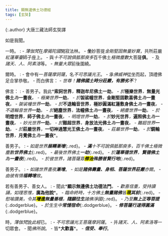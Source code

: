 ```yaml
---
title: 顯無邊佛土功德經
tags: [玄奘]
---
```


{:.author}
大唐三藏法師玄奘譯

如是我聞。

一時。
: - *薄伽梵*在*摩揭陀國*閑寂法林。
    - **坐**妙菩提*金剛堅固無量妙寶*，共所莊嚴*紅蓮華臺*師子座上。
	  - 與*十不可說俱胝那庾多*百千佛土*極微塵數*大菩薩**俱**。
	    - 及*諸天、人、阿素洛*等。
		  - *無量大眾*前後圍繞。

爾時。
: - 會中有一*菩薩摩訶薩*，名*不可思議光王*。
    - 承*佛威神*從坐而起，頂禮佛足合掌恭敬。
	  - 而白佛言：
	    - *世尊！<b>諸佛國土時分莊嚴，有<i>勝劣</i>不</b>*？

佛言：
: - 善男子。我此*<b>索訶世界</b>*，*<b>釋迦牟尼佛土</b><b>一劫</b>*。
	- 於*<b>極樂世界</b>*，*<b>無量光佛土</b>*為*<b>一晝夜</b>*。
	  - 極樂世界*<b>一劫</b>*。
		- 於*<b>袈裟幢世界</b>*，*<b>金剛堅固歡喜佛土</b>*為*<b>一晝夜</b>*。
		  - 袈裟幢世界*<b>一劫</b>*。
			- 於*<b>不退輪音世界</b>*，*<b>極妙圓滿紅蓮敷身佛土</b>*為*<b>一晝夜</b>*。
			  - 不退輪音世界*<b>一劫</b>*。
				- 於*<b>絕塵世界</b>*，*<b>法幢佛土</b>*為*<b>一晝夜</b>*。
				  - 絕塵世界*<b>一劫</b>*。
					- 於*<b>明燈世界</b>*，*<b>師子佛土</b>*為*<b>一晝夜</b>*。
					  - 明燈世界*<b>一劫</b>*。
						- 於*<b>妙光世界</b>*，*<b>遍照佛土</b>*為*<b>一晝夜</b>*。
						  - 妙光世界*<b>一劫</b>*。
							- 於*<b>難超世界</b>*，*<b>身放法光佛土</b>*為*<b>一晝夜</b>*。
							  - 難超世界*<b>一劫</b>*。
								- 於*<b>莊嚴世界</b>*，*<b>一切神通慧光王佛土</b>*為*<b>一晝夜</b>*。
								  - 莊嚴世界*<b>一劫</b>*。
									- 於*<b>鏡輪世界</b>*，*<b>月覺佛土</b>*為*<b>一晝夜</b>*。
									  
善男子。
: - *如是世界<b>展轉漸增</b>*{:.red}。
    - *<b>滿</b>十不可說俱胝那庾多，百千佛土極微塵數<b>世界佛土</b>*{:.red}。
	  - *最後世界佛土<b>一劫</b>*{:.red}。
	    - *於<b>蓮華德世界</b>，<b>賢德佛土</b>為<b>一晝夜</b>*{:.red}。
		  - *於彼世界，諸菩薩眾<b><mark>修治</mark>殊勝<i>普賢行地</i></b>*{:.red}。


善男子。
: - *如諸世界晝夜<b>漸增</b>*。
	- *如是<b>諸佛壽量、身相、菩薩世界莊嚴</b>亦爾*。
	  - *由彼有情<b>福轉增</b>故*。

若有善男子、善女人。
: - 聞此*<b>顯示無邊佛土功德法門</b>*。
    - 歡喜信重，受持讀誦，如理思惟，*<b>廣為他說</b>*。
	  - *臨命終時，十方佛土<b>無量諸佛</b>皆<b><mark>現</mark>其前</b>*{:.red}。
	    - *慰喻讚美，令其<b><mark>增進</mark>無量善根</b>，<b>隨願往生</b>諸佛淨國*{:.red}。
		  - *乃至<b>無上正等菩提</b>*{:.dodgerblue}。
		    - *於生生中<b>常憶<i>宿命</i></b>*{:.dodgerblue}。
			  - *<b>修<i>菩薩行</i>速得圓滿</b>*{:.dodgerblue}。

時，*薄伽梵*說*此經*已。
: - *不可思議光王菩薩摩訶薩*。
    - 并*諸天、人、阿素洛等*一切眾會。
      - 聞*佛所說*。
	    - 皆*<b>大歡喜</b>*。
	      - *<b>信受、奉行</b>*。